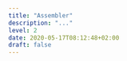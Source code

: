 ```yaml
---
title: "Assembler"
description: "..."
level: 2
date: 2020-05-17T08:12:48+02:00
draft: false
---
```


